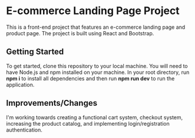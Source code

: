 # E-commerce Landing Page Project
This is a front-end project that features an e-commerce landing page and product page. The project is built using React and Bootstrap.

## Getting Started
To get started, clone this repository to your local machine. You will need to have Node.js and npm installed on your machine. In your root directory, run **npm i** to install all dependencies and then run **npm run dev** to run the application. 

## Improvements/Changes
I'm working towards creating a functional cart system, checkout system, increasing the product catalog, and implementing login/registration authentication. 
